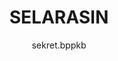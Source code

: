 ---
author: sekret.bppkb
title: "SELARASIN"
thumbnail: /Aplikasi-SPBE/thumbnails/selarasin.png
eurl: https://selarasin.kalbarprov.go.id/
---
